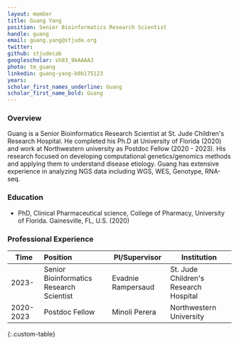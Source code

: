 ```yaml
---
layout: member
title: Guang Yang
position: Senior Bioinformatics Research Scientist
handle: guang
email: guang.yang@stjude.org
twitter:
github: stjudecab
googlescholar: sh83_9kAAAAJ
photo: tm_guang
linkedin: guang-yang-b0b175123
years:
scholar_first_names_underline: Guang
scholar_first_name_bold: Guang
---
```


### Overview
Guang is a Senior Bioinformatics Research Scientist at St. Jude Children's Research Hospital. He completed his Ph.D at University of Florida (2020) and work at Northwestern university as Postdoc Fellow (2020 - 2023). His research focused on developing computational genetics/genomics methods and applying them to understand disease etiology. Guang has extensive experience in analyzing NGS data including WGS, WES, Genotype, RNA-seq.

### Education
 - PhD, Clinical Pharmaceutical science, College of Pharmacy, University of Florida. Gainesville, FL, U.S. (2020)


### Professional Experience

Time           | Position                           | PI/Supervisor                         | Institution                               |
-----------    | :----------------------            | ---------------------------------     | ---------------------------------         |
2023-          | Senior Bioinformatics Research Scientist  | Evadnie Rampersaud                             | St. Jude Children's Research Hospital     |
2020-2023      | Postdoc Fellow        | Minoli Perera                         | Northwestern University                 |

{:.custom-table}
